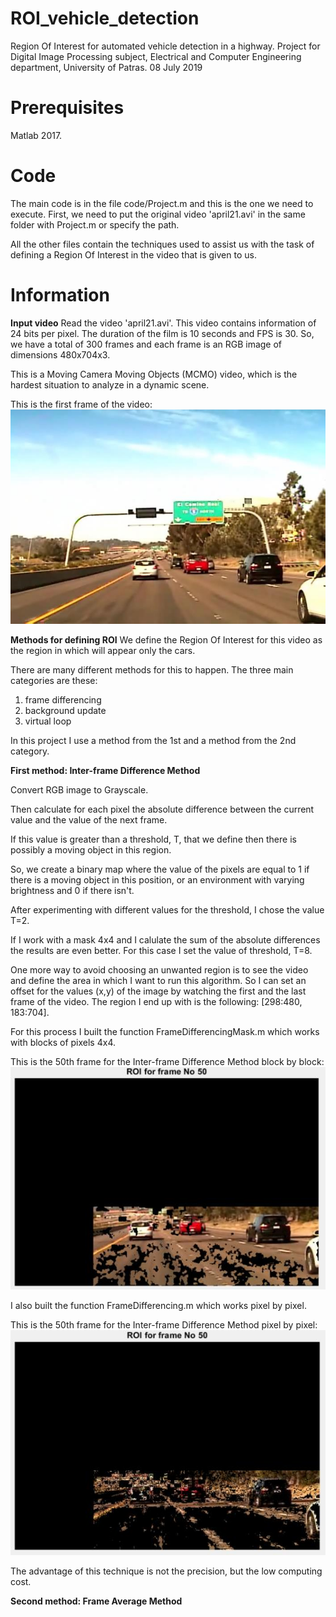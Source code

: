 # ROI_vehicle_detection
Region Of Interest for automated vehicle detection in a highway.
Project for Digital Image Processing subject, Electrical and Computer Engineering department, University of Patras.
08 July 2019

# Prerequisites

Matlab 2017.

# Code

The main code is in the file code/Project.m and this is the one we need to execute. First, we need to put the original video 'april21.avi' in the same folder with Project.m or specify the path.

All the other files contain the techniques used to assist us with the task of defining a Region Of Interest in the video that is given to us.

# Information

**Input video**
Read the video 'april21.avi'. This video contains information of 24 bits per pixel. The duration of the film is 10 seconds and FPS is 30. So, we have a total of 300 frames
and each frame is an RGB image of dimensions 480x704x3.

This is a Moving Camera Moving Objects (MCMO) video, which is the hardest situation to analyze in a dynamic scene.

This is the first frame of the video:
![plot](./images/first_frame.jpg "First frame of the video")

**Methods for defining ROI**
We define the Region Of Interest for this video as the region in which will appear only the cars.

There are many different methods for this to happen. The three main categories are these:
1) frame differencing
2) background update
3) virtual loop

In this project I use a method from the 1st and a method from the 2nd category.

**First method: Inter-frame Difference Method**

Convert RGB image to Grayscale. 

Then calculate for each pixel the absolute difference between the current value and the value of the next frame. 

If this value is greater than a threshold, T, that we define then there is possibly a moving object in this region.

So, we create a binary map where the value of the pixels are equal to 1 if there is a moving object in this position, or an environment with varying brightness and 0 if there isn't.

After experimenting with different values for the threshold, I chose the value T=2.

If I work with a mask 4x4 and I calulate the sum of the absolute differences the results are even better. For this case I set the value of threshold, T=8.

One more way to avoid choosing an unwanted region is to see the video and define the area in which I want to run this algorithm. So I can set an offset for the values (x,y) of the image by watching the first and the last frame of the video. The region I end up with is the following: [298:480, 183:704].

For this process I built the function FrameDifferencingMask.m which works with blocks of pixels 4x4.

This is the 50th frame for the Inter-frame Difference Method block by block:
![plot](./images/ROI_for_frameNo50_block_by_block.jpg "50th frame block by block difference")

I also built the function FrameDifferencing.m which works pixel by pixel.

This is the 50th frame for the Inter-frame Difference Method pixel by pixel:
![plot](./images/ROI_for_frameNo50_pixel_by_pixel.jpg "50th frame pixel by pixel difference")

The advantage of this technique is not the precision, but the low computing cost.

**Second method: Frame Average Method**






